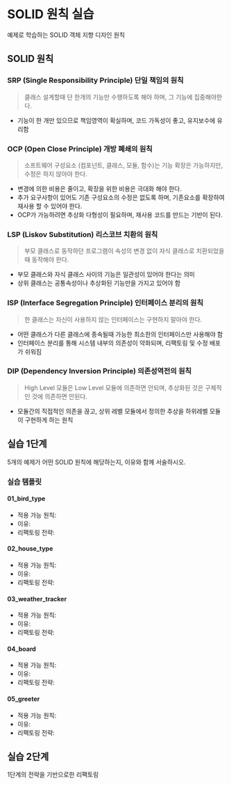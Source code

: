# SOLID 원칙 실습
예제로 학습하는 SOLID 객체 지향 디자인 원칙

## SOLID 원칙
### SRP (Single Responsibility Principle) 단일 책임의 원칙
> 클래스 설계할때 단 한개의 기능만 수행하도록 해야 하며, 그 기능에 집중해야한다.

* 기능이 한 개만 있으므로 책임영역이 확실하며, 코드 가독성이 좋고, 유지보수에 유리함

### OCP (Open Close Principle) 개방 폐쇄의 원칙
> 소프트웨어 구성요소 (컴포넌트, 클래스, 모듈, 함수)는 기능 확장은 가능하지만, 수정은 하지 않아야 한다.

* 변경에 의한 비용은 줄이고, 확장을 위한 비용은 극대화 해야 한다.
* 추가 요구사항이 있어도 기존 구성요소의 수정은 없도록 하며, 기존요소를 확장하여 재사용 할 수 있어야 한다.
* OCP가 가능하려면 추상화 다형성이 필요하며, 재사용 코드를 만드는 기반이 된다.

### LSP (Liskov Substitution) 리스코브 치환의 원칙
> 부모 클래스로 동작하던 프로그램이 속성의 변경 없이 자식 클래스로 치환되었을 때 동작해야 한다.

* 부모 클래스와 자식 클래스 사이의 기능은 일관성이 있어야 한다는 의미
* 상위 클래스는 공통속성이나 추상화된 기능만을 가지고 있어야 함

### ISP (Interface Segregation Principle) 인터페이스 분리의 원칙
> 한 클래스는 자신이 사용하지 않는 인터페이스는 구현하지 말아야 한다.

* 어떤 클래스가 다른 클래스에 종속될때 가능한 최소한의 인터페이스만 사용해야 함
* 인터페이스 분리를 통해 시스템 내부의 의존성이 약화되며, 리팩토링 및 수정 배포가 쉬워짐

### DIP (Dependency Inversion Principle) 의존성역전의 원칙
> High Level 모듈은 Low Level 모듈에 의존하면 안되며, 추상화된 것은 구체적인 것에 의존하면 안된다.

* 모듈간의 직접적인 의존을 끊고, 상위 레벨 모듈에서 정의한 추상을 하위레벨 모듈이 구현하게 하는 원칙

## 실습 1단계
5개의 예제가 어떤 SOLID 원칙에 해당하는지, 이유와 함께 서술하시오.

### 실습 템플릿
#### 01_bird_type
* 적용 가능 원칙: 
* 이유: 
* 리팩토링 전략:

#### 02_house_type
* 적용 가능 원칙: 
* 이유: 
* 리팩토링 전략:

#### 03_weather_tracker
* 적용 가능 원칙: 
* 이유: 
* 리팩토링 전략:

#### 04_board
* 적용 가능 원칙: 
* 이유: 
* 리팩토링 전략:
  
#### 05_greeter
* 적용 가능 원칙: 
* 이유: 
* 리팩토링 전략:


## 실습 2단계
1단계의 전략을 기반으로한 리팩토링
